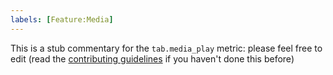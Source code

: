 ```yaml
---
labels: [Feature:Media]
---
```


This is a stub commentary for the `tab.media_play` metric: please feel free to edit (read the
[contributing guidelines](https://github.com/mozilla/glean-annotations/blob/main/CONTRIBUTING.md)
if you haven't done this before)
